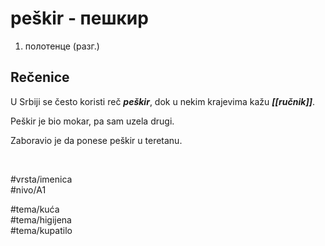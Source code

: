 # peškir - пешкир

1. полотенце (разг.)

## Rečenice

U Srbiji se često koristi reč ***peškir***, dok u nekim krajevima kažu ***[[ručnik]]***.

Peškir je bio mokar, pa sam uzela drugi.

Zaboravio je da ponese peškir u teretanu.

<br>

#vrsta/imenica  
#nivo/A1  

#tema/kuća  
#tema/higijena  
#tema/kupatilo  
